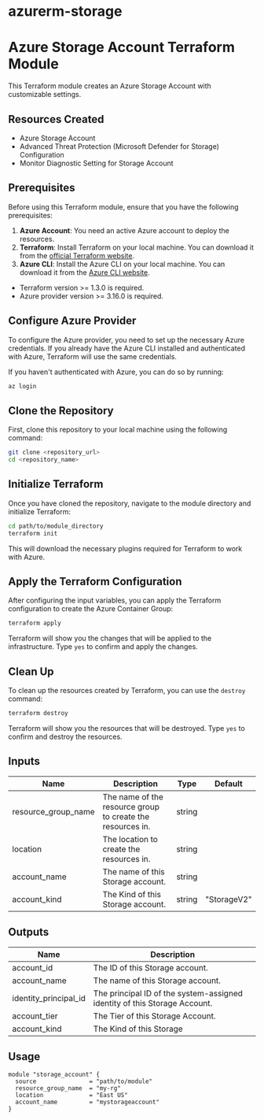 # azurerm-storage

# Azure Storage Account Terraform Module

This Terraform module creates an Azure Storage Account with customizable settings.

## Resources Created

- Azure Storage Account
- Advanced Threat Protection (Microsoft Defender for Storage) Configuration
- Monitor Diagnostic Setting for Storage Account

## Prerequisites

Before using this Terraform module, ensure that you have the following prerequisites:

1. **Azure Account**: You need an active Azure account to deploy the resources.
2. **Terraform**: Install Terraform on your local machine. You can download it from the [official Terraform website](https://www.terraform.io/downloads.html).
3. **Azure CLI**: Install the Azure CLI on your local machine. You can download it from the [Azure CLI website](https://docs.microsoft.com/en-us/cli/azure/install-azure-cli).

- Terraform version >= 1.3.0 is required.
- Azure provider version >= 3.16.0 is required.

## Configure Azure Provider

To configure the Azure provider, you need to set up the necessary Azure credentials. If you already have the Azure CLI installed and authenticated with Azure, Terraform will use the same credentials.

If you haven't authenticated with Azure, you can do so by running:

```bash
az login
```


## Clone the Repository

First, clone this repository to your local machine using the following command:

```bash
git clone <repository_url>
cd <repository_name>
```

## Initialize Terraform

Once you have cloned the repository, navigate to the module directory and initialize Terraform:

```bash
cd path/to/module_directory
terraform init
```

This will download the necessary plugins required for Terraform to work with Azure.

## Apply the Terraform Configuration

After configuring the input variables, you can apply the Terraform configuration to create the Azure Container Group:

```bash
terraform apply
```

Terraform will show you the changes that will be applied to the infrastructure. Type `yes` to confirm and apply the changes.

## Clean Up

To clean up the resources created by Terraform, you can use the `destroy` command:

```bash
terraform destroy
```

Terraform will show you the resources that will be destroyed. Type `yes` to confirm and destroy the resources.


## Inputs

| Name                                 | Description                                                                                                                                                 | Type      | Default                                       |
|--------------------------------------|-------------------------------------------------------------------------------------------------------------------------------------------------------------|-----------|-----------------------------------------------|
| resource_group_name                  | The name of the resource group to create the resources in.                                                                                                 | string    |                                               |
| location                             | The location to create the resources in.                                                                                                                   | string    |                                               |
| account_name                         | The name of this Storage account.                                                                                                                           | string    |                                               |
| account_kind                         | The Kind of this Storage account.                                                                                                                           | string    | "StorageV2"                                   |

## Outputs

| Name                           | Description                                                                           |
|--------------------------------|---------------------------------------------------------------------------------------|
| account_id                     | The ID of this Storage account.                                                       |
| account_name                   | The name of this Storage account.                                                     |
| identity_principal_id          | The principal ID of the system-assigned identity of this Storage Account.             |
| account_tier                   | The Tier of this Storage Account.                                                     |
| account_kind                   | The Kind of this Storage 

## Usage

```hcl
module "storage_account" {
  source               = "path/to/module"
  resource_group_name  = "my-rg"
  location             = "East US"
  account_name         = "mystorageaccount"
}
```